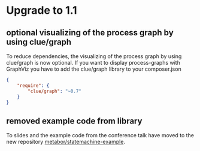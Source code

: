 # Upgrade to 1.1

## optional visualizing of the process graph by using clue/graph 

To reduce dependencies, the visualizing of the process graph by using clue/graph is now optional.
If you want to display process-graphs with GraphViz you have to add the clue/graph library to your
composer.json

```JSON
{
    "require": {
        "clue/graph": "~0.7"
    }
}
```

## removed example code from library 

To slides and the example code from the conference talk have moved to the new repository [metabor/statemachine-example](https://github.com/Metabor/Statemachine-Example).
